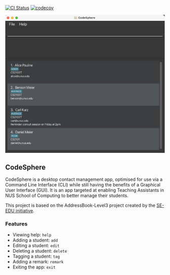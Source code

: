 [![CI Status](https://github.com/AY2324S1-CS2103T-W15-4/tp/workflows/Java%20CI/badge.svg)](https://github.com/AY2324S1-CS2103T-W15-4/tp/actions)
[![codecov](https://codecov.io/gh/AY2324S1-CS2103T-W15-4/tp/graph/badge.svg?token=6MDQ56W5QU)](https://codecov.io/gh/AY2324S1-CS2103T-W15-4/tp)

![Ui](docs/images/Ui.png)

##  CodeSphere
CodeSphere is a desktop contact management app, optimised for use via a Command Line Interface (CLI)
while still having the benefits of a Graphical User Interface (GUI).
It is an app targeted at enabling Teaching Assistants in NUS School of Computing to better manage their students.

This project is based on the AddressBook-Level3 project created by the [SE-EDU initiative](https://se-education.org).

### Features
- Viewing help: <code>help</code>
- Adding a student: <code>add</code>
- Editing a student: <code>edit</code>
- Deleting a student: <code>delete</code>
- Tagging a student: <code>tag</code>
- Adding a remark: <code>remark</code>
- Exiting the app: <code>exit</code>

